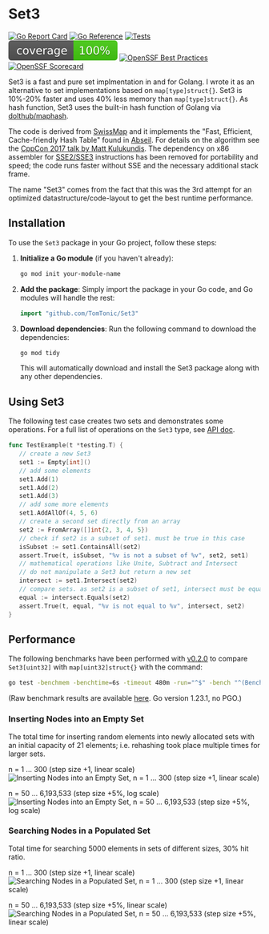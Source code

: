 # Set3

[![Go Report Card](https://goreportcard.com/badge/github.com/TomTonic/Set3)](https://goreportcard.com/report/github.com/TomTonic/Set3)
[![Go Reference](https://pkg.go.dev/badge/github.com/TomTonic/Set3.svg)](https://pkg.go.dev/github.com/TomTonic/Set3)
[![Tests](https://github.com/TomTonic/Set3/actions/workflows/coverage.yml/badge.svg?branch=main)](https://github.com/TomTonic/Set3/actions/workflows/coverage.yml)
![coverage](https://raw.githubusercontent.com/TomTonic/Set3/badges/.badges/main/coverage.svg)
[![OpenSSF Best Practices](https://www.bestpractices.dev/projects/9470/badge)](https://www.bestpractices.dev/projects/9470)
[![OpenSSF Scorecard](https://api.scorecard.dev/projects/github.com/TomTonic/Set3/badge)](https://scorecard.dev/viewer/?uri=github.com/TomTonic/Set3)

Set3 is a fast and pure set implmentation in and for Golang. I wrote it as an alternative to set implementations based on `map[type]struct{}`. Set3 is 10%-20% faster and uses 40% less memory than `map[type]struct{}`. As hash function, Set3 uses the built-in hash function of Golang via [dolthub/maphash](https://github.com/dolthub/maphash).

The code is derived from [SwissMap](https://github.com/dolthub/swiss) and it implements the "Fast, Efficient, Cache-friendly Hash Table" found in [Abseil](https://abseil.io/blog/20180927-swisstables).
For details on the algorithm see the [CppCon 2017 talk by Matt Kulukundis](https://www.youtube.com/watch?v=ncHmEUmJZf4).
The dependency on x86 assembler for [SSE2/SSE3](https://en.wikipedia.org/wiki/Streaming_SIMD_Extensions) instructions has been removed for portability and speed; the code runs faster without SSE and the necessary additional stack frame.

The name "Set3" comes from the fact that this was the 3rd attempt for an optimized datastructure/code-layout to get the best runtime performance.

## Installation

To use the `Set3` package in your Go project, follow these steps:

1. **Initialize a Go module** (if you haven't already):

   ```sh
   go mod init your-module-name
   ```

2. **Add the package**: Simply import the package in your Go code, and Go modules will handle the rest:

   ```go
   import "github.com/TomTonic/Set3"
   ```

3. **Download dependencies**: Run the following command to download the dependencies:

   ```sh
   go mod tidy
   ```

   This will automatically download and install the Set3 package along with any other dependencies.

## Using Set3

The following test case creates two sets and demonstrates some operations. For a full list of operations on the `Set3` type, see [API doc](https://pkg.go.dev/github.com/TomTonic/Set3#Set3).

```go
func TestExample(t *testing.T) {
   // create a new Set3
   set1 := Empty[int]()
   // add some elements
   set1.Add(1)
   set1.Add(2)
   set1.Add(3)
   // add some more elements
   set1.AddAllOf(4, 5, 6)
   // create a second set directly from an array
   set2 := FromArray([]int{2, 3, 4, 5})
   // check if set2 is a subset of set1. must be true in this case
   isSubset := set1.ContainsAll(set2)
   assert.True(t, isSubset, "%v is not a subset of %v", set2, set1)
   // mathematical operations like Unite, Subtract and Intersect
   // do not manipulate a Set3 but return a new set
   intersect := set1.Intersect(set2)
   // compare sets. as set2 is a subset of set1, intersect must be equal to set2
   equal := intersect.Equals(set2)
   assert.True(t, equal, "%v is not equal to %v", intersect, set2)
}
```

## Performance

The following benchmarks have been performed with [v0.2.0](https://github.com/TomTonic/Set3/releases/tag/v0.2.0) to compare `Set3[uint32]` with `map[uint32]struct{}` with the command:

```sh
go test -benchmem -benchtime=6s -timeout 480m -run="^$" -bench "^(BenchmarkSet3Fill|BenchmarkNativeMapFill|BenchmarkSet3Find|BenchmarkNativeMapFind)$" github.com/TomTonic/Set3 > benchresult.txt
```

(Raw benchmark results are available [here](https://raw.githubusercontent.com/TomTonic/Set3/main/benchresult.txt). Go version 1.23.1, no PGO.)

### Inserting Nodes into an Empty Set

The total time for inserting random elements into newly allocated sets with an initial capacity of 21 elements; i.e. rehashing took place multiple times for larger sets.

n = 1 ... 300 (step size +1, linear scale)
![Inserting Nodes into an Empty Set, n = 1 ... 300 (step size +1, linear scale)](https://github.com/user-attachments/assets/3dbf7f75-8859-46da-9512-c61e151db2fd)

n = 50 ... 6,193,533 (step size +5%, log scale)
![Inserting Nodes into an Empty Set, n = 50 ... 6,193,533 (step size +5%, log scale)](https://github.com/user-attachments/assets/17bfa1d8-403f-460f-9f15-1c6394ea0c9e)

### Searching Nodes in a Populated Set

Total time for searching 5000 elements in sets of different sizes, 30% hit ratio.

n = 1 ... 300 (step size +1, linear scale)
![Searching Nodes in a Populated Set, n = 1 ... 300 (step size +1, linear scale)](https://github.com/user-attachments/assets/52ba00e2-32e8-41f4-ae6c-a2a237990fb1)

n = 50 ... 6,193,533 (step size +5%, linear scale)
![Searching Nodes in a Populated Set, n = 50 ... 6,193,533 (step size +5%, linear scale)](https://github.com/user-attachments/assets/0aec23ec-52b7-45c1-ae75-f2397651bd85)
